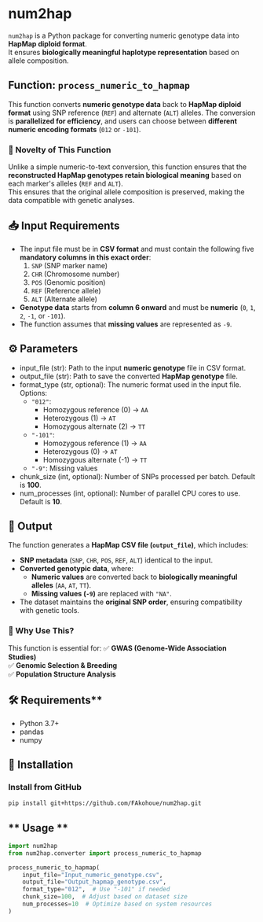 # **num2hap**

`num2hap` is a Python package for converting numeric genotype data into **HapMap diploid format**.  
It ensures **biologically meaningful haplotype representation** based on allele composition.

## **Function: `process_numeric_to_hapmap`**
This function converts **numeric genotype data** back to **HapMap diploid format** using SNP reference (`REF`) 
and alternate (`ALT`) alleles. The conversion is **parallelized for efficiency**, and users can 
choose between **different numeric encoding formats** (`012` or `-101`).

### **🔹 Novelty of This Function**
Unlike a simple numeric-to-text conversion, this function ensures that the **reconstructed HapMap 
genotypes retain biological meaning** based on each marker's alleles (`REF` and `ALT`).  
This ensures that the original allele composition is preserved, making the data compatible with genetic analyses.

## **📥 Input Requirements**
- The input file must be in **CSV format** and must contain the following five **mandatory columns** 
  **in this exact order**:
    1. `SNP`  (SNP marker name)
    2. `CHR`  (Chromosome number)
    3. `POS`  (Genomic position)
    4. `REF`  (Reference allele)
    5. `ALT`  (Alternate allele)
- **Genotype data** starts from **column 6 onward** and must be **numeric** (`0`, `1`, `2`, `-1`, or `-101`).
- The function assumes that **missing values** are represented as `-9`.

## **⚙ Parameters**
- input_file (str): Path to the input **numeric genotype** file in CSV format.
- output_file (str): Path to save the converted **HapMap genotype** file.
- format_type (str, optional): The numeric format used in the input file. Options:
    * `"012"`:
        - Homozygous reference (0) → `AA`
        - Heterozygous (1) → `AT`
        - Homozygous alternate (2) → `TT`
    * `"-101"`:
        - Homozygous reference (1) → `AA`
        - Heterozygous (0) → `AT`
        - Homozygous alternate (-1) → `TT`
    * `"-9"`: Missing values
- chunk_size (int, optional): Number of SNPs processed per batch. Default is **100**.
- num_processes (int, optional): Number of parallel CPU cores to use. Default is **10**.

## **🚀 Output**
The function generates a **HapMap CSV file (`output_file`)**, which includes:
- **SNP metadata** (`SNP`, `CHR`, `POS`, `REF`, `ALT`) identical to the input.
- **Converted genotypic data**, where:
    - **Numeric values** are converted back to **biologically meaningful alleles** (`AA`, `AT`, `TT`).
    - **Missing values (`-9`)** are replaced with `"NA"`.
- The dataset maintains the **original SNP order**, ensuring compatibility with genetic tools.

### **🔬 Why Use This?**
This function is essential for:
✅ **GWAS (Genome-Wide Association Studies)**  
✅ **Genomic Selection & Breeding**  
✅ **Population Structure Analysis**  

## 🛠 Requirements**
- Python 3.7+
- pandas
- numpy

## **🔧 Installation**
### **Install from GitHub**
```bash
pip install git+https://github.com/FAkohoue/num2hap.git

```
## ** Usage **
```python
import num2hap
from num2hap.converter import process_numeric_to_hapmap

process_numeric_to_hapmap(
    input_file="Input_numeric_genotype.csv",
    output_file="Output_hapmap_genotype.csv",
    format_type="012",  # Use "-101" if needed
    chunk_size=100,  # Adjust based on dataset size
    num_processes=10  # Optimize based on system resources
)
